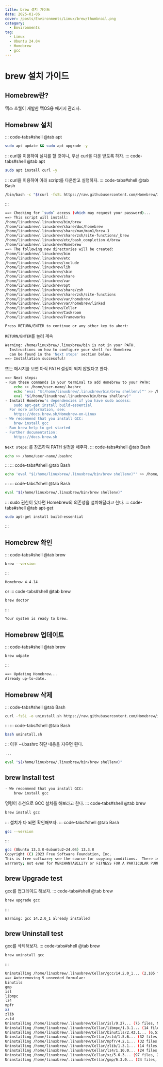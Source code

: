 ```yaml
---
title: brew 설치 가이드
date: 2025-01-06
cover: /posts/Environments/Linux/brew/thumbnail.png
category:
  - Environments
tag:
  - Linux
  - Ubuntu 24.04
  - Homebrew
  - gcc
---
```

# brew 설치 가이드

## Homebrew란?
맥스 호웰이 개발한 맥OS용 패키지 관리자.

## Homebrew 설치
::: code-tabs#shell
@tab apt
```bash
sudo apt update && sudo apt upgrade -y
```
:::
curl을 이용하여 설치를 할 것이니, 우선 curl을 다운 받도록 하자.
::: code-tabs#shell
@tab apt
``` bash
sudo apt install curl -y
```
:::
curl을 이용하여 아래 script를 다운받고 실행하자.
::: code-tabs#shell
@tab Bash
```bash
/bin/bash -c "$(curl -fsSL https://raw.githubusercontent.com/Homebrew/install/HEAD/install.sh)"
```
:::

```bash {26}
==> Checking for `sudo` access (which may request your password)...
==> This script will install:
/home/linuxbrew/.linuxbrew/bin/brew
/home/linuxbrew/.linuxbrew/share/doc/homebrew
/home/linuxbrew/.linuxbrew/share/man/man1/brew.1
/home/linuxbrew/.linuxbrew/share/zsh/site-functions/_brew
/home/linuxbrew/.linuxbrew/etc/bash_completion.d/brew
/home/linuxbrew/.linuxbrew/Homebrew
==> The following new directories will be created:
/home/linuxbrew/.linuxbrew/bin
/home/linuxbrew/.linuxbrew/etc
/home/linuxbrew/.linuxbrew/include
/home/linuxbrew/.linuxbrew/lib
/home/linuxbrew/.linuxbrew/sbin
/home/linuxbrew/.linuxbrew/share
/home/linuxbrew/.linuxbrew/var
/home/linuxbrew/.linuxbrew/opt
/home/linuxbrew/.linuxbrew/share/zsh
/home/linuxbrew/.linuxbrew/share/zsh/site-functions
/home/linuxbrew/.linuxbrew/var/homebrew
/home/linuxbrew/.linuxbrew/var/homebrew/linked
/home/linuxbrew/.linuxbrew/Cellar
/home/linuxbrew/.linuxbrew/Caskroom
/home/linuxbrew/.linuxbrew/Frameworks

Press RETURN/ENTER to continue or any other key to abort:
```
`RETURN/ENTER`를 눌러 계속
```bash {3}
Warning: /home/linuxbrew/.linuxbrew/bin is not in your PATH.
  Instructions on how to configure your shell for Homebrew
  can be found in the 'Next steps' section below.
==> Installation successful!
```
뜨는 메시지를 보면 아직 PATH 설정이 되지 않았다고 한다.
```bash {1-5,7}
==> Next steps:
- Run these commands in your terminal to add Homebrew to your PATH:
    echo >> /home/user-name/.bashrc
    echo 'eval "$(/home/linuxbrew/.linuxbrew/bin/brew shellenv)"' >> /home/user-name/.bashrc
    eval "$(/home/linuxbrew/.linuxbrew/bin/brew shellenv)"
- Install Homebrew's dependencies if you have sudo access:
    sudo apt-get install build-essential
  For more information, see:
    https://docs.brew.sh/Homebrew-on-Linux
- We recommend that you install GCC:
    brew install gcc
- Run brew help to get started
- Further documentation:
    https://docs.brew.sh
```
`Next steps:`를 참조하여 PATH 설정을 해주자.
::: code-tabs#shell
@tab Bash
```bash
echo >> /home/user-name/.bashrc
```
:::
::: code-tabs#shell
@tab Bash
```bash
echo 'eval "$(/home/linuxbrew/.linuxbrew/bin/brew shellenv)"' >> /home/user-name/.bashrc
```
:::
::: code-tabs#shell
@tab Bash
```bash
eval "$(/home/linuxbrew/.linuxbrew/bin/brew shellenv)"
```
:::
sudo 권한이 있다면 Homebrew의 의존성을 설치해달라고 한다.
::: code-tabs#shell
@tab apt-get
```bash
sudo apt-get install build-essential
```
:::

## Homebrew 확인
::: code-tabs#shell
@tab brew
```bash
brew --version
```
:::
```bash
Homebrew 4.4.14
```
or
::: code-tabs#shell
@tab brew
``` bash
brew doctor
```
:::
```bash
Your system is ready to brew.
```

## Homebrew 업데이트
::: code-tabs#shell
@tab brew
``` bash
brew udpate
```
:::
```bash
==> Updating Homebrew...
Already up-to-date.
```

## Homebrew 삭제
::: code-tabs#shell
@tab Bash
```bash
curl -fsSL -o uninstall.sh https://raw.githubusercontent.com/Homebrew/install/master/uninstall.sh
```
:::
::: code-tabs#shell
@tab Bash
```bash
bash uninstall.sh
```
:::
이후 ~/.bashrc 하단 내용을 지우면 된다.
```bash {3}
...

eval "$(/home/linuxbrew/.linuxbrew/bin/brew shellenv)"
```

## brew Install test
```bash
- We recommend that you install GCC:
    brew install gcc
```
명령어 추천으로 GCC 설치를 해보라고 한다.
::: code-tabs#shell
@tab brew
```bash
brew install gcc
```
:::
설치가 다 되면 확인해보자.
::: code-tabs#shell
@tab Bash
```bash
gcc --version
```
:::
```bash
gcc (Ubuntu 13.3.0-6ubuntu2~24.04) 13.3.0
Copyright (C) 2023 Free Software Foundation, Inc.
This is free software; see the source for copying conditions.  There is NO
warranty; not even for MERCHANTABILITY or FITNESS FOR A PARTICULAR PURPOSE.
```

## brew Upgrade test
gcc를 업그레이드 해보자.
::: code-tabs#shell
@tab brew
```bash
brew upgrade gcc
```
:::
```bash
Warning: gcc 14.2.0_1 already installed
```

## brew Uninstall test
gcc를 삭제해보자.
::: code-tabs#shell
@tab brew
```bash
brew uninstall gcc
```
:::
```bash
Uninstalling /home/linuxbrew/.linuxbrew/Cellar/gcc/14.2.0_1... (2,105 files, 550.9MB)
==> Autoremoving 9 unneeded formulae:
binutils
gmp
isl
libmpc
lz4
mpfr
xz
zlib
zstd
Uninstalling /home/linuxbrew/.linuxbrew/Cellar/isl/0.27... (75 files, 9.9MB)
Uninstalling /home/linuxbrew/.linuxbrew/Cellar/libmpc/1.3.1... (14 files, 642.9KB)
Uninstalling /home/linuxbrew/.linuxbrew/Cellar/binutils/2.43.1... (6,513 files, 394.5MB)
Uninstalling /home/linuxbrew/.linuxbrew/Cellar/zstd/1.5.6... (32 files, 2.9MB)
Uninstalling /home/linuxbrew/.linuxbrew/Cellar/mpfr/4.2.1... (32 files, 3.9MB)
Uninstalling /home/linuxbrew/.linuxbrew/Cellar/zlib/1.3.1... (14 files, 476.0KB)
Uninstalling /home/linuxbrew/.linuxbrew/Cellar/lz4/1.10.0... (24 files, 798.7KB)
Uninstalling /home/linuxbrew/.linuxbrew/Cellar/xz/5.6.3... (97 files, 2MB)
Uninstalling /home/linuxbrew/.linuxbrew/Cellar/gmp/6.3.0... (24 files, 3.9MB)
```
